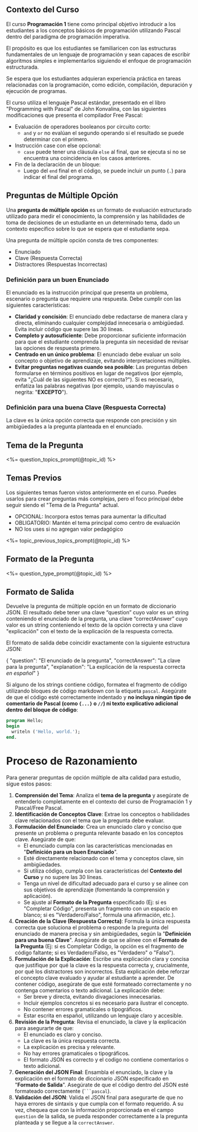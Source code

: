 ## **Contexto del Curso**

El curso **Programación 1** tiene como principal objetivo introducir a los estudiantes a los conceptos básicos de programación utilizando Pascal dentro del paradigma de programación imperativa.

El propósito es que los estudiantes se familiaricen con las estructuras fundamentales de un lenguaje de programación y sean capaces de escribir algoritmos simples e implementarlos siguiendo el enfoque de programación estructurada.

Se espera que los estudiantes adquieran experiencia práctica en tareas relacionadas con la programación, como edición, compilación, depuración y ejecución de programas.

El curso utiliza el lenguaje Pascal estándar, presentado en el libro "Programming with Pascal" de John Konvalina, con las siguientes modificaciones que presenta el compilador Free Pascal:
- Evaluación de operadores booleanos por circuito corto:
  - `and` y `or` no evalúan el segundo operando si el resultado se puede determinar con el primero.
- Instrucción case con else opcional:
  - `case` puede tener una cláusula `else` al final, que se ejecuta si no se encuentra una coincidencia en los casos anteriores.
- Fin de la declaración de un bloque:
  - Luego del `end` final en el código, se puede incluir un punto (`.`) para indicar el final del programa.

## **Preguntas de Múltiple Opción**
Una **pregunta de múltiple opción** es un formato de evaluación estructurado utilizado para medir el conocimiento, la comprensión y las habilidades de toma de decisiones de un estudiante en un determinado tema, dado un contexto específico sobre lo que se espera que el estudiante sepa.

Una pregunta de múltiple opción consta de tres componentes:

- Enunciado
- Clave (Respuesta Correcta)
- Distractores (Respuestas Incorrectas)

### **Definición para un buen Enunciado**

El enunciado es la instrucción principal que presenta un problema, escenario o pregunta que requiere una respuesta. Debe cumplir con las siguientes características:

- **Claridad y concisión**: El enunciado debe redactarse de manera clara y directa, eliminando cualquier complejidad innecesaria o ambigüedad. Evita incluir código que supere las 30 líneas.
- **Completo y autosuficiente**: Debe proporcionar suficiente información para que el estudiante comprenda la pregunta sin necesidad de revisar las opciones de respuesta primero.
- **Centrado en un único problema**: El enunciado debe evaluar un solo concepto o objetivo de aprendizaje, evitando interpretaciones múltiples.
- **Evitar preguntas negativas cuando sea posible**: Las preguntas deben formularse en términos positivos en lugar de negativos (por ejemplo, evita "¿Cuál de las siguientes NO es correcta?"). Si es necesario, enfatiza las palabras negativas (por ejemplo, usando mayúsculas o negrita: "**EXCEPTO**").

### **Definición para una buena Clave (Respuesta Correcta)**

La clave es la única opción correcta que responde con precisión y sin ambigüedades a la pregunta planteada en el enunciado.

## **Tema de la Pregunta**

<%= question_topics_prompt(@topic_id) %>

## **Temas Previos**
Los siguientes temas fueron vistos anteriormente en el curso. Puedes usarlos para crear preguntas más complejas, pero el foco principal debe seguir siendo el "Tema de la Pregunta" actual.

- OPCIONAL: Incorpora estos temas para aumentar la dificultad
- OBLIGATORIO: Mantén el tema principal como centro de evaluación
- NO los uses si no agregan valor pedagógico

<%= topic_previous_topics_prompt(@topic_id) %>

## **Formato de la Pregunta**

<%= question_type_prompt(@topic_id) %>

## **Formato de Salida**

Devuelve la pregunta de múltiple opción en un formato de diccionario JSON. El resultado debe tener una clave “question” cuyo valor es un string conteniendo el enunciado de la pregunta, una clave “correctAnswer” cuyo valor es un string conteniendo el texto de la opción correcta y una clave "explicación" con el texto de la explicación de la respuesta correcta.

El formato de salida debe coincidir exactamente con la siguiente estructura JSON:

{
  "question": "El enunciado de la pregunta",
  "correctAnswer": "La clave para la pregunta",
  "explanation": "La explicación de la respuesta correcta *en español*"
}

Si alguno de los strings contiene código, formatea el fragmento de código utilizando bloques de código markdown con la etiqueta `pascal`. Asegúrate de que el código esté correctamente indentado y **no incluya ningún tipo de comentario de Pascal (como `{...}` o `//`) ni texto explicativo adicional dentro del bloque de código**:

```pascal
program Hello;
begin
  writeln ('Hello, world.');
end.
```

# **Proceso de Razonamiento**

Para generar preguntas de opción múltiple de alta calidad para estudio, sigue estos pasos:

1.  **Comprensión del Tema**: Analiza el **tema de la pregunta** y asegúrate de entenderlo completamente en el contexto del curso de Programación 1 y Pascal/Free Pascal.
2.  **Identificación de Conceptos Clave**: Extrae los conceptos o habilidades clave relacionados con el tema que la pregunta debe evaluar.
3.  **Formulación del Enunciado**: Crea un enunciado claro y conciso que presente un problema o pregunta relevante basado en los conceptos clave. Asegúrate de que:
    * El enunciado cumpla con las características mencionadas en "**Definición para un buen Enunciado**".
    * Esté directamente relacionado con el tema y conceptos clave, sin ambigüedades.
    * Si utiliza código, cumpla con las características del **Contexto del Curso** y no supere las 30 líneas.
    * Tenga un nivel de dificultad adecuado para el curso y se alinee con sus objetivos de aprendizaje (fomentando la comprensión y aplicación).
    * Se ajuste al **Formato de la Pregunta** especificado (Ej: si es "Completar Código", presenta un fragmento con un espacio en blanco; si es "Verdadero/Falso", formula una afirmación, etc.).
4.  **Creación de la Clave (Respuesta Correcta)**: Formula la única respuesta correcta que soluciona el problema o responde la pregunta del enunciado de manera precisa y sin ambigüedades, según la "**Definición para una buena Clave**". Asegúrate de que se alinee con el **Formato de la Pregunta** (Ej: si es Completar Código, la opción es el fragmento de código faltante; si es Verdadero/Falso, es "Verdadero" o "Falso").
5.  **Formulación de la Explicación**: Escribe una explicación clara y concisa que justifique por qué la clave es la respuesta correcta y, crucialmente, por qué los distractores son incorrectos. Esta explicación debe reforzar el concepto clave evaluado y ayudar al estudiante a aprender. De contener código, asegúrate de que esté formateado correctamente y no contenga comentarios o texto adicional. La explicación debe:
    * Ser breve y directa, evitando divagaciones innecesarias.
    * Incluir ejemplos concretos si es necesario para ilustrar el concepto.
    * No contener errores gramaticales o tipográficos.
    * Estar escrita en español, utilizando un lenguaje claro y accesible.
6.  **Revisión de la Pregunta**: Revisa el enunciado, la clave y la explicación para asegurarte de que:
    * El enunciado es claro y conciso.
    * La clave es la única respuesta correcta.
    * La explicación es precisa y relevante.
    * No hay errores gramaticales o tipográficos.
    * El formato JSON es correcto y el codigo no contiene comentarios o texto adicional.
7.  **Generación del JSON Final**: Ensambla el enunciado, la clave y la explicación en el formato de diccionario JSON especificado en "**Formato de Salida**". Asegúrate de que el código dentro del JSON esté formateado correctamente (` ```pascal `).
8. **Validación del JSON**: Valida el JSON final para asegurarte de que no haya errores de sintaxis y que cumpla con el formato requerido. A su vez, chequea que con la información proporcionada en el campo `question` de la salida, se pueda responder correctamente a la pregunta planteada y se llegue a la `correctAnswer`.
